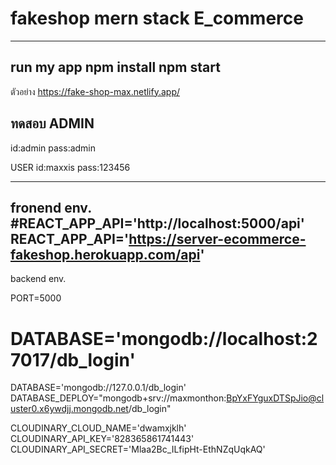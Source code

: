 # fakeshop mern stack E_commerce
-------------
run my app
npm install
npm start
-------------
ตัวอย่าง
https://fake-shop-max.netlify.app/

ทดสอบ ADMIN
------------
id:admin
pass:admin

USER
id:maxxis
pass:123456

------------

fronend env.
#REACT_APP_API='http://localhost:5000/api'
REACT_APP_API='https://server-ecommerce-fakeshop.herokuapp.com/api'
---------------------------------------------
backend env.

PORT=5000

# DATABASE='mongodb://localhost:27017/db_login'
DATABASE='mongodb://127.0.0.1/db_login'
DATABASE_DEPLOY="mongodb+srv://maxmonthon:BpYxFYguxDTSpJio@cluster0.x6ywdjj.mongodb.net/db_login"

CLOUDINARY_CLOUD_NAME='dwamxjklh'
CLOUDINARY_API_KEY='828365861741443'
CLOUDINARY_API_SECRET='Mlaa2Bc_ILfipHt-EthNZqUqkAQ'

